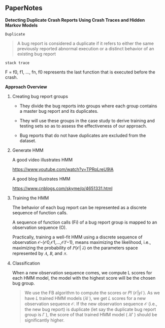 ## PaperNotes

**Detecting Duplicate Crash Reports Using Crash Traces and Hidden Markov Models**

``Duplicate``

> A bug report is considered a duplicate if it refers to either the same previously reported abnormal execution or a distinct behavior of an existing bug report

`stack trace`

F = f0, f1, ..., fn, f0 represents the last function that is executed before the crash.

**Approach Overview**

1. Creating bug report groups

   * They divide the bug reports into groups where each group contains a master bug report and its duplicates.

   * They will use these groups in the case study to derive training and testing sets so as to assess the effectiveness of our approach.
   * Bug reports that do not have duplicates are excluded from the dataset.

2. Generate HMM

   A good video illustrates HMM

   https://www.youtube.com/watch?v=TPRoLreU9lA

   A good blog illustrates HMM

   https://www.cnblogs.com/skyme/p/4651331.html

3. Training the HMM

   The behavior of each bug report can be represented as a discrete sequence of function calls.

   A sequence of function calls (Fi) of a bug report group is mapped to an
   observation sequence (O).

   Practically, training a well-fit HMM using a discrete sequence of
   observation 𝒪-(𝒪0,𝒪1,...,𝒪𝑇−1), means maximizing the likelihood,
   i.e., maximizing the probability of 𝑃(𝒪| 𝜆) on the parameters space
   represented by 𝐴, 𝐵, and 𝜋. 

4. Classification

   When a new observation sequence comes, we compute L scores for each HMM model, the model with the highest score will be the chosen bug group.

   >We use the FB algorithm to compute the scores or
   >𝑃𝑙 (𝒪|𝛾𝑙 ). As we have 𝐿 trained HMM models (𝜆𝑙 ), we get 𝐿 scores
   >for a new observation sequence 𝒪. If the new observation sequence
   >𝒪 (i.e., the new bug report) is duplicate (let say the duplicate bug
   >report group is 𝑙′ ), the score of that trained HMM model ( 𝜆𝑙′ )
   >should be significantly higher. 